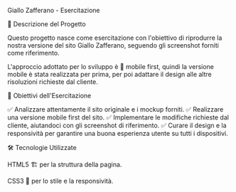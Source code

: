 Giallo Zafferano - Esercitazione

📌 Descrizione del Progetto

Questo progetto nasce come esercitazione con l'obiettivo di riprodurre la nostra versione del sito Giallo Zafferano, seguendo gli screenshot forniti come riferimento.

L'approccio adottato per lo sviluppo è 📱 mobile first, quindi la versione mobile è stata realizzata per prima, per poi adattare il design alle altre risoluzioni richieste dal cliente.

🎯 Obiettivi dell'Esercitazione

✅ Analizzare attentamente il sito originale e i mockup forniti.
✅ Realizzare una versione mobile first del sito.
✅ Implementare le modifiche richieste dal cliente, aiutandoci con gli screenshot di riferimento.
✅ Curare il design e la responsività per garantire una buona esperienza utente su tutti i dispositivi.

🛠️ Tecnologie Utilizzate

HTML5 🏗️ per la struttura della pagina.

CSS3 🎨 per lo stile e la responsività.